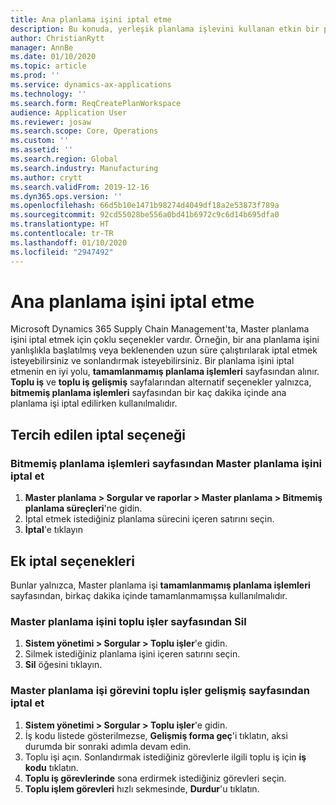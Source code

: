 ```yaml
---
title: Ana planlama işini iptal etme
description: Bu konuda, yerleşik planlama işlevini kullanan etkin bir planlama işinin nasıl iptal edileceği açıklanmaktadır.
author: ChristianRytt
manager: AnnBe
ms.date: 01/10/2020
ms.topic: article
ms.prod: ''
ms.service: dynamics-ax-applications
ms.technology: ''
ms.search.form: ReqCreatePlanWorkspace
audience: Application User
ms.reviewer: josaw
ms.search.scope: Core, Operations
ms.custom: ''
ms.assetid: ''
ms.search.region: Global
ms.search.industry: Manufacturing
ms.author: crytt
ms.search.validFrom: 2019-12-16
ms.dyn365.ops.version: ''
ms.openlocfilehash: 66d5b10e1471b98274d4049df18a2e53873f789a
ms.sourcegitcommit: 92cd55028be556a0bd41b6972c9c6d14b695dfa0
ms.translationtype: HT
ms.contentlocale: tr-TR
ms.lasthandoff: 01/10/2020
ms.locfileid: "2947492"
---
```

# <a name="cancel-a-master-planning-job"></a>Ana planlama işini iptal etme

Microsoft Dynamics 365 Supply Chain Management'ta, Master planlama işini iptal etmek için çoklu seçenekler vardır. Örneğin, bir ana planlama işini yanlışlıkla başlatılmış veya beklenenden uzun süre çalıştırılarak iptal etmek isteyebilirsiniz ve sonlandırmak isteyebilirsiniz. Bir planlama işini iptal etmenin en iyi yolu, **tamamlanmamış planlama işlemleri** sayfasından alınır. **Toplu iş** ve **toplu iş gelişmiş** sayfalarından alternatif seçenekler yalnızca, **bitmemiş planlama işlemleri** sayfasından bir kaç dakika içinde ana planlama işi iptal edilirken kullanılmalıdır.

## <a name="preferred-cancel-option"></a>Tercih edilen iptal seçeneği
### <a name="cancel-master-planning-job-from-unfinished-planning-processes-page"></a>**Bitmemiş planlama işlemleri** sayfasından Master planlama işini iptal et
1. **Master planlama > Sorgular ve raporlar > Master planlama > Bitmemiş planlama süreçleri**'ne gidin.
2. İptal etmek istediğiniz planlama sürecini içeren satırını seçin.
3. **İptal**'e tıklayın

## <a name="additional-cancel-options"></a>Ek iptal seçenekleri
Bunlar yalnızca, Master planlama işi **tamamlanmamış planlama işlemleri** sayfasından, birkaç dakika içinde tamamlanmamışsa kullanılmalıdır.

### <a name="delete-master-planning-job-from-the-batch-jobs-page"></a>Master planlama işini **toplu işler** sayfasından Sil
1. **Sistem yönetimi > Sorgular > Toplu işler**'e gidin.
2. Silmek istediğiniz planlama işini içeren satırını seçin.
3. **Sil** öğesini tıklayın.

### <a name="abort-master-planning-job-task-from-the-batch-jobs-enhanced-page"></a>Master planlama işi görevini **toplu işler gelişmiş** sayfasından iptal et
1. **Sistem yönetimi > Sorgular > Toplu işler**'e gidin.
2. İş kodu listede gösterilmezse, **Gelişmiş forma geç**'i tıklatın, aksi durumda bir sonraki adımla devam edin.
3. Toplu işi açın. Sonlandırmak istediğiniz görevlerle ilgili toplu iş için **iş kodu** tıklatın.
4. **Toplu iş görevlerinde** sona erdirmek istediğiniz görevleri seçin.
5. **Toplu işlem görevleri** hızlı sekmesinde, **Durdur**'u tıklatın.
